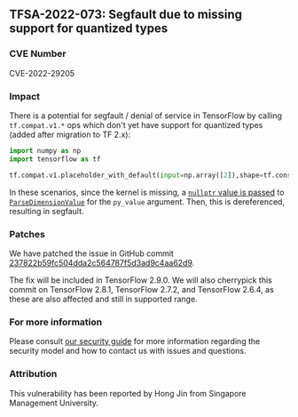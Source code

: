 ## TFSA-2022-073: Segfault due to missing support for quantized types

### CVE Number
CVE-2022-29205

### Impact
There is a potential for segfault / denial of service in TensorFlow by calling `tf.compat.v1.*` ops which don't yet have support for quantized types (added after migration to TF 2.x):

```python
import numpy as np
import tensorflow as tf

tf.compat.v1.placeholder_with_default(input=np.array([2]),shape=tf.constant(dtype=tf.qint8, value=np.array([1])))
```

In these scenarios, since the kernel is missing, a [`nullptr` value is passed](https://github.com/galeone/tensorflow/blob/f3b9bf4c3c0597563b289c0512e98d4ce81f886e/tensorflow/python/eager/pywrap_tfe_src.cc#L480-L482) to [`ParseDimensionValue`](https://github.com/galeone/tensorflow/blob/f3b9bf4c3c0597563b289c0512e98d4ce81f886e/tensorflow/python/eager/pywrap_tfe_src.cc#L296-L320) for the `py_value` argument. Then, this is dereferenced, resulting in segfault.

### Patches
We have patched the issue in GitHub commit [237822b59fc504dda2c564787f5d3ad9c4aa62d9](https://github.com/galeone/tensorflow/commit/237822b59fc504dda2c564787f5d3ad9c4aa62d9).

The fix will be included in TensorFlow 2.9.0. We will also cherrypick this commit on TensorFlow 2.8.1, TensorFlow 2.7.2, and TensorFlow 2.6.4, as these are also affected and still in supported range.

### For more information
Please consult [our security guide](https://github.com/galeone/tensorflow/blob/master/SECURITY.md) for more information regarding the security model and how to contact us with issues and questions.

### Attribution
This vulnerability has been reported by Hong Jin from Singapore Management University.
